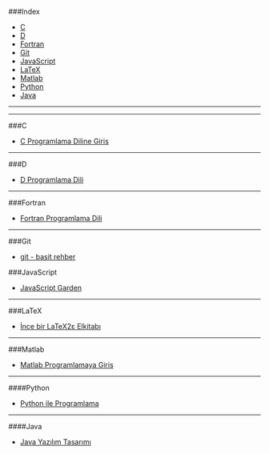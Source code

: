 ###Index
* [C](#c)
* [D](#d)
* [Fortran](#fortran)
* [Git](#git)
* [JavaScript](#javascript)
* [LaTeX](#latex)
* [Matlab](#matlab)
* [Python](#python)
* [Java](#java)

----

----

###C
* [C Programlama Diline Giris](http://www1.gantep.edu.tr/~bingul/c/index.php)

----

###D
* [D Programlama Dili](http://ddili.org/ders/d/D_Programlama_Dili.pdf)
 
----

###Fortran
* [Fortran Programlama Dili](http://www1.gantep.edu.tr/~bingul/f95/index.php)

----

###Git
* [git - basit rehber](http://rogerdudler.github.io/git-guide/index.tr.html)


###JavaScript
* [JavaScript Garden](http://bonsaiden.github.io/JavaScript-Garden/tr)

----

###LaTeX
* [İnce bir LaTeX2ε Elkitabı](http://www.ctan.org/tex-archive/info/lshort/turkish)
 
----

###Matlab
* [Matlab Programlamaya Giris](http://ismailari.com/blog/matlab-programlamaya-giris/)

----

####Python
* [Python ile Programlama](http://belgeler.istihza.com/py3/)

----

####Java
* [Java Yazılım Tasarımı](http://tdsoftware.net/2011/09/23/java-yazalim-tasarimi-kitabi-pdf/)

